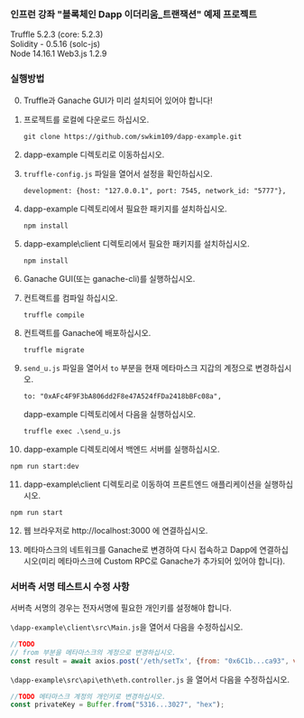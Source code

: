 ### 인프런 강좌 "블록체인 Dapp 이더리움_트랜잭션" 예제 프로젝트

Truffle 5.2.3 (core: 5.2.3)  
Solidity - 0.5.16 (solc-js)  
Node 14.16.1
Web3.js 1.2.9

### 실행방법

0. Truffle과 Ganache GUI가 미리 설치되어 있어야 합니다!  


1. 프로젝트를 로컬에 다운로드 하십시오.

   ```shell
   git clone https://github.com/swkim109/dapp-example.git
   ```

3. dapp-example 디렉토리로 이동하십시오.  


3. `truffle-config.js` 파일을 열어서 설정을 확인하십시오.   

   ```shell
   development: {host: "127.0.0.1", port: 7545, network_id: "5777"},
   ```

4. dapp-example 디렉토리에서 필요한 패키지를 설치하십시오.
   
   ```shell
   npm install
   ```
   
5. dapp-example\client 디렉토리에서 필요한 패키지를 설치하십시오.

   ```shell
   npm install
   ```

6. Ganache GUI(또는 ganache-cli)를 실행하십시오.  


7. 컨트랙트를 컴파일 하십시오.

   ```shell
   truffle compile
   ```

8. 컨트랙트를 Ganache에 배포하십시오. 

   ```shell
   truffle migrate
   ```

9. `send_u.js` 파일을 열어서 `to` 부분을 현재 메타마스크 지갑의 계정으로 변경하십시오.
   
   ```
   to: "0xAFc4F9F3bA806dd2F8e47A524fFDa2418bBFc08a",
   ```
   dapp-example 디렉토리에서 다음을 실행하십시오.

   ```shell
   truffle exec .\send_u.js
   ```

10. dapp-example 디렉토리에서 백엔드 서버를 실행하십시오.

   ```shell
   npm run start:dev   
   ```

11. dapp-example\client 디렉토리로 이동하여 프론트엔드 애플리케이션을 실행하십시오.

   ```shell
   npm run start
   ```

12. 웹 브라우저로 http://localhost:3000 에 연결하십시오.


13. 메타마스크의 네트워크를 Ganache로 변경하여 다시 접속하고 Dapp에 연결하십시오(미리 메타마스크에 Custom RPC로 Ganache가 추가되어 있어야 합니다).

### 서버측 서명 테스트시 수정 사항

서버측 서명의 경우는 전자서명에 필요한 개인키를 설정해야 합니다. 

`\dapp-example\client\src\Main.js`을 열어서 다음을 수정하십시오.

```javascript
//TODO
// from 부분을 메타마스크의 계정으로 변경하십시오.
const result = await axios.post('/eth/setTx', {from: "0x6C1b...ca93", val: this.state.val});
```

`\dapp-example\src\api\eth\eth.controller.js` 을 열어서 다음을 수정하십시오.

```javascript
//TODO 메타마스크 계정의 개인키로 변경하십시오.
const privateKey = Buffer.from("5316...3027", "hex");
```



